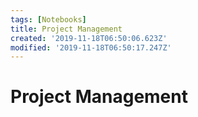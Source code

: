 ```yaml
---
tags: [Notebooks]
title: Project Management
created: '2019-11-18T06:50:06.623Z'
modified: '2019-11-18T06:50:17.247Z'
---
```


# Project Management


